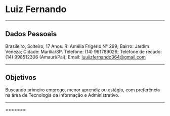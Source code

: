# Luiz Fernando

---

## Dados Pessoais

Brasileiro, Solteiro, 17 Anos.
R: Amélia Frigério N° 299; Bairro: Jardim Veneza; Cidade: Marília/SP.
Telefone: (14) 991789029;
Telefone de recado: (14) 998512306 (Amauri/Pai);
Email: luuiizfernando364@gmail.com

---


## Objetivos

Buscando primeiro emprego, menor aprendiz ou estágio, com preferência na área de
Tecnologia da Informação e Administrativo.

---
=======

